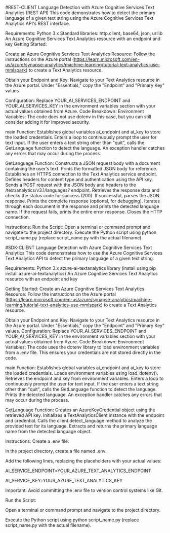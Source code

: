 #REST-CLIENT
Language Detection with Azure Cognitive Services Text Analytics (REST API)
This code demonstrates how to detect the primary language of a given text string using the Azure Cognitive Services Text Analytics API's REST interface.

Requirements:
Python 3.x
Standard libraries: http.client, base64, json, urllib
An Azure Cognitive Services Text Analytics resource with an endpoint and key
Getting Started:

Create an Azure Cognitive Services Text Analytics Resource:
Follow the instructions on the Azure portal (https://learn.microsoft.com/en-us/azure/synapse-analytics/machine-learning/tutorial-text-analytics-use-mmlspark) to create a Text Analytics resource.

Obtain your Endpoint and Key:
Navigate to your Text Analytics resource in the Azure portal.
Under "Essentials," copy the "Endpoint" and "Primary Key" values.

Configuration:
Replace YOUR_AI_SERVICES_ENDPOINT and YOUR_AI_SERVICES_KEY in the environment variables section with your actual values obtained from Azure.
Code Breakdown:
Environment Variables:
The code does not use dotenv in this case, but you can still consider adding it for improved security.

main Function:
Establishes global variables ai_endpoint and ai_key to store the loaded credentials.
Enters a loop to continuously prompt the user for text input.
If the user enters a text string other than "quit", calls the GetLanguage function to detect the language.
An exception handler catches any errors that may occur during the process.

GetLanguage Function:
Constructs a JSON request body with a document containing the user's text.
Prints the formatted JSON body for reference.
Establishes an HTTPS connection to the Text Analytics service endpoint.
Defines headers for content type and authentication using the API key.
Sends a POST request with the JSON body and headers to the /text/analytics/v3.1/languages? endpoint.
Retrieves the response data and checks the status code for success (200).
If successful, parses the JSON response.
Prints the complete response (optional, for debugging).
Iterates through each document in the response and prints the detected language name.
If the request fails, prints the entire error response.
Closes the HTTP connection.

Instructions:
Run the Script:
Open a terminal or command prompt and navigate to the project directory.
Execute the Python script using python script_name.py (replace script_name.py with the actual filename).

#SDK-CLIENT
Language Detection with Azure Cognitive Services Text Analytics
This code demonstrates how to use the Azure Cognitive Services Text Analytics API to detect the primary language of a given text string.

Requirements: Python 3.x
azure-ai-textanalytics library (install using pip install azure-ai-textanalytics)
An Azure Cognitive Services Text Analytics resource with an endpoint and key

Getting Started: Create an Azure Cognitive Services Text Analytics Resource: 
Follow the instructions on the Azure portal (https://learn.microsoft.com/en-us/azure/synapse-analytics/machine-learning/tutorial-text-analytics-use-mmlspark) to create a Text Analytics resource.

Obtain your Endpoint and Key: Navigate to your Text Analytics resource in the Azure portal. Under "Essentials," copy the "Endpoint" and "Primary Key" values.
Configuration: Replace YOUR_AI_SERVICES_ENDPOINT and YOUR_AI_SERVICES_KEY in the environment variables section with your actual values obtained from Azure.
Code Breakdown: 
Environment Variables: The code uses the dotenv library to load environment variables from a .env file. This ensures your credentials are not stored directly in the code.

main Function: 
Establishes global variables ai_endpoint and ai_key to store the loaded credentials. Loads environment variables using load_dotenv(). Retrieves the endpoint and key from environment variables. Enters a loop to continuously prompt the user for text input. If the user enters a text string other than "quit", calls the GetLanguage function to detect the language. Prints the detected language. An exception handler catches any errors that may occur during the process.

GetLanguage Function:
Creates an AzureKeyCredential object using the retrieved API key.
Initializes a TextAnalyticsClient instance with the endpoint and credential.
Calls the client.detect_language method to analyze the provided text for its language.
Extracts and returns the primary language name from the detected language object.

Instructions:
Create a .env file:

In the project directory, create a file named .env.

Add the following lines, replacing the placeholders with your actual values:

AI_SERVICE_ENDPOINT=YOUR_AZURE_TEXT_ANALYTICS_ENDPOINT

AI_SERVICE_KEY=YOUR_AZURE_TEXT_ANALYTICS_KEY

Important: Avoid committing the .env file to version control systems like Git.

Run the Script:

Open a terminal or command prompt and navigate to the project directory.

Execute the Python script using python script_name.py (replace script_name.py with the actual filename).
